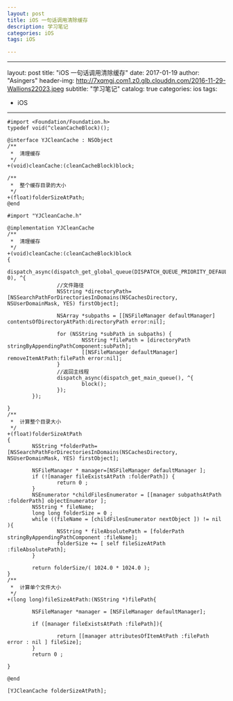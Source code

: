 ```yaml
---
layout: post
title: iOS 一句话调用清除缓存
description: 学习笔记
categories: iOS
tags: iOS

---
```

---
layout: post
title: "iOS 一句话调用清除缓存"
date: 2017-01-19
author: "Asingers"
header-img: http://7xqmgj.com1.z0.glb.clouddn.com/2016-11-29-Wallions22023.jpeg
subtitle: "学习笔记"
catalog: true
categories: ios
tags:
   - iOS
      
---

	#import <Foundation/Foundation.h>
	typedef void(^cleanCacheBlock)();

	@interface YJCleanCache : NSObject
	/**
	 *  清理缓存
	 */
	+(void)cleanCache:(cleanCacheBlock)block;

	/**
	 *  整个缓存目录的大小
	 */
	+(float)folderSizeAtPath;
	@end
	
	#import "YJCleanCache.h"

	@implementation YJCleanCache
	/**
	 *  清理缓存
	 */
	+(void)cleanCache:(cleanCacheBlock)block
	{
			dispatch_async(dispatch_get_global_queue(DISPATCH_QUEUE_PRIORITY_DEFAULT, 0), ^{
					//文件路径
					NSString *directoryPath=[NSSearchPathForDirectoriesInDomains(NSCachesDirectory, NSUserDomainMask, YES) firstObject];

					NSArray *subpaths = [[NSFileManager defaultManager] contentsOfDirectoryAtPath:directoryPath error:nil];

					for (NSString *subPath in subpaths) {
							NSString *filePath = [directoryPath stringByAppendingPathComponent:subPath];
							[[NSFileManager defaultManager] removeItemAtPath:filePath error:nil];
					}
					//返回主线程
					dispatch_async(dispatch_get_main_queue(), ^{
							block();
					});
			});

	}
	/**
	 *  计算整个目录大小
	 */
	+(float)folderSizeAtPath
	{
			NSString *folderPath=[NSSearchPathForDirectoriesInDomains(NSCachesDirectory, NSUserDomainMask, YES) firstObject];

			NSFileManager * manager=[NSFileManager defaultManager ];
			if (![manager fileExistsAtPath :folderPath]) {
					return 0 ;
			}
			NSEnumerator *childFilesEnumerator = [[manager subpathsAtPath :folderPath] objectEnumerator ];
			NSString * fileName;
			long long folderSize = 0 ;
			while ((fileName = [childFilesEnumerator nextObject ]) != nil ){
					NSString * fileAbsolutePath = [folderPath stringByAppendingPathComponent :fileName];
					folderSize += [ self fileSizeAtPath :fileAbsolutePath];
			}

			return folderSize/( 1024.0 * 1024.0 );
	}
	/**
	 *  计算单个文件大小
	 */
	+(long long)fileSizeAtPath:(NSString *)filePath{

			NSFileManager *manager = [NSFileManager defaultManager];

			if ([manager fileExistsAtPath :filePath]){

					return [[manager attributesOfItemAtPath :filePath error : nil ] fileSize];
			}
			return 0 ;

	}

	@end
	
	[YJCleanCache folderSizeAtPath];